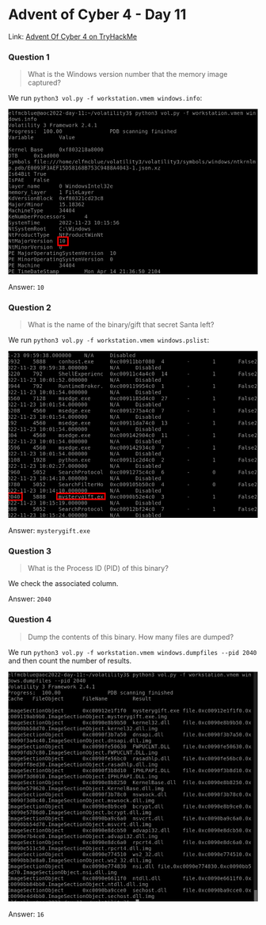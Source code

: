 # Advent of Cyber 4 - Day 11

Link: [Advent Of Cyber 4 on TryHackMe](https://tryhackme.com/room/adventofcyber4)

### Question 1

> What is the Windows version number that the memory image captured?

We run `python3 vol.py -f workstation.vmem windows.info`:

![](https://github.com/AtomicMaya/knowledge-base/blob/main/writeup_resources/aoc4/day11/1.png?raw=true)

Answer: `10`

### Question 2

> What is the name of the binary/gift that secret Santa left?

We run `python3 vol.py -f workstation.vmem windows.pslist`:

![](https://github.com/AtomicMaya/knowledge-base/blob/main/writeup_resources/aoc4/day11/2.png?raw=true)

Answer: `mysterygift.exe`

### Question 3

> What is the Process ID (PID) of this binary?

We check the associated column.

Answer: `2040`

### Question 4

> Dump the contents of this binary. How many files are dumped?

We run `python3 vol.py -f workstation.vmem windows.dumpfiles --pid 2040` and then count the number of results.

![](https://github.com/AtomicMaya/knowledge-base/blob/main/writeup_resources/aoc4/day11/4.png?raw=true)

Answer: `16`
